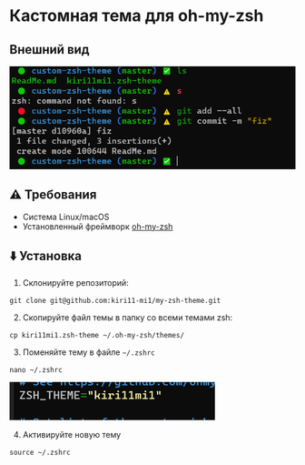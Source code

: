 # Кастомная тема для oh-my-zsh

## Внешний вид
![Воть](./custom-theme.png)

## ⚠️ Требования

* Система Linux/macOS
* Установленный фреймворк [oh-my-zsh](https://ohmyz.sh/)

## ⬇️ Установка

1. Склонируйте репозиторий:
```
git clone git@github.com:kiri11-mi1/my-zsh-theme.git
```

2. Скопируйте файл темы в папку со всеми темами zsh:
```
cp kiri11mi1.zsh-theme ~/.oh-my-zsh/themes/
```

3. Поменяйте тему в файле `~/.zshrc`
```
nano ~/.zshrc
```
![Воть](./zshrc.png)

4. Активируйте новую тему
```
source ~/.zshrc
```